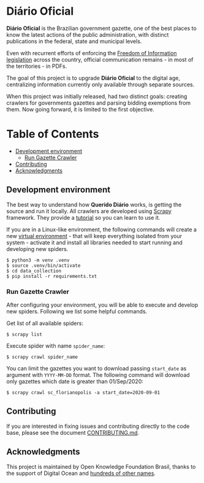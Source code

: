 # Diário Oficial

**Diário Oficial** is the Brazilian government gazette, one of the best places to know the latest actions of the public administration, with distinct publications in the federal, state and municipal levels.

Even with recurrent efforts of enforcing the [Freedom of Information legislation](http://www.acessoainformacao.gov.br/assuntos/conheca-seu-direito/principais-aspectos/principais-aspectos) across the country, official communication remains - in most of the territories - in PDFs.

The goal of this project is to upgrade **Diário Oficial** to the digital age, centralizing information currently only available through separate sources.

When this project was initially released, had two distinct goals: creating crawlers for governments gazettes and parsing bidding exemptions from them. Now going forward, it is limited to the first objective.

Table of Contents
=================
  * [Development environment](#development-environment)
     * [Run Gazette Crawler](#run-gazette-crawler)
  * [Contributing](#contributing)
  * [Acknowledgments](#acknowledgments)

## Development environment

The best way to understand how **Querido Diário** works, is getting the source
and run it locally. All crawlers are developed using [Scrapy](https://scrapy.org)
framework. They provide a [tutorial](https://docs.scrapy.org/en/latest/intro/tutorial.html)
so you can learn to use it.

If you are in a Linux-like environment, the following commands will create a new
[virtual environment](https://docs.python.org/3/library/venv.html) - that will keep
everything isolated from your system - activate it and install all libraries needed
to start running and developing new spiders.

```console
$ python3 -m venv .venv
$ source .venv/bin/activate
$ cd data_collection
$ pip install -r requirements.txt
```

### Run Gazette Crawler

After configuring your environment, you will be able to execute and develop new spiders.
Following we list some helpful commands.

Get list of all available spiders:

```console
$ scrapy list
```

Execute spider with name `spider_name`:

```console
$ scrapy crawl spider_name
```

You can limit the gazettes you want to download passing `start_date` as argument with `YYYY-MM-DD` format. The
following command will download only gazettes which date is greater than 01/Sep/2020:

```console
$ scrapy crawl sc_florianopolis -a start_date=2020-09-01
```

## Contributing

If you are interested in fixing issues and contributing directly to the code base, please see the document [CONTRIBUTING.md](CONTRIBUTING.md).

## Acknowledgments

This project is maintained by Open Knowledge Foundation Brasil, thanks to the support of Digital Ocean and [hundreds of other names](https://serenata.ai/en/about/).
